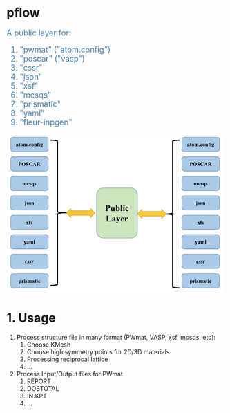 # pflow
<font color="steelblue" size="4">

A public layer for:
1. "pwmat" ("atom.config")
2. "poscar" ("vasp")
3. "cssr"
4. "json"
5. "xsf"
6. "mcsqs"
7. "prismatic"
8. "yaml"
9. "fleur-inpgen"

</font>

![pic_1](./test_data/pics/pic_1.png)

# 1. Usage
1. Process structure file in many format (PWmat, VASP, xsf, mcsqs, etc):
   1. Choose KMesh
   2. Choose high symmetry points for 2D/3D materials
   3. Processing reciprocal lattice
   4. ...
2. Process Input/Output files for PWmat
   1. REPORT
   2. DOSTOTAL
   3. IN.KPT
   4. ...